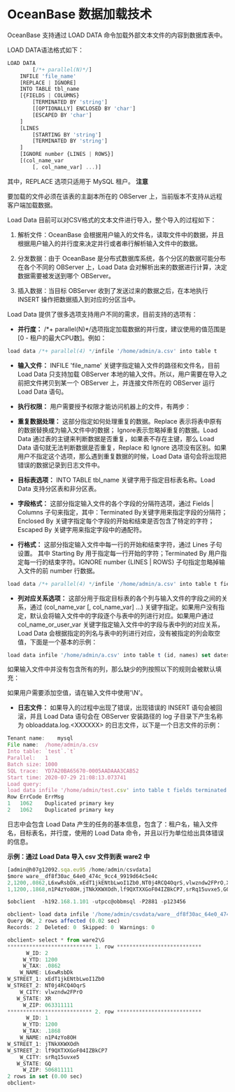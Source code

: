 OceanBase 数据加载技术 
=====================================



OceanBase 支持通过 LOAD DATA 命令加载外部文本文件的内容到数据库表中。

LOAD DATA语法格式如下：

```javascript
LOAD DATA
        [/*+ parallel(N)*/]
    INFILE 'file_name'
    [REPLACE | IGNORE]
    INTO TABLE tbl_name
    [{FIELDS | COLUMNS}
        [TERMINATED BY 'string']
        [[OPTIONALLY] ENCLOSED BY 'char']
        [ESCAPED BY 'char']
    ]
    [LINES
        [STARTING BY 'string']
        [TERMINATED BY 'string']
    ]
    [IGNORE number {LINES | ROWS}]
    [(col_name_var
        [, col_name_var] ...)]
```



其中，REPLACE 选项只适用于 MySQL 租户。
**注意**



要加载的文件必须在该表的主副本所在的 OBServer 上，当前版本不支持从远程客户端加载数据。

Load Data 目前可以对CSV格式的文本文件进行导入，整个导入的过程如下：

1. 解析文件：OceanBase 会根据用户输入的文件名，读取文件中的数据，并且根据用户输入的并行度来决定并行或者串行解析输入文件中的数据。

2. 分发数据：由于 OceanBase 是分布式数据库系统，各个分区的数据可能分布在各个不同的 OBServer 上，Load Data 会对解析出来的数据进行计算，决定数据需要被发送到哪个 OBServer。

3. 插入数据：当目标 OBServer 收到了发送过来的数据之后，在本地执行 INSERT 操作把数据插入到对应的分区当中。






Load Data 提供了很多选项支持用户不同的需求，目前支持的选项有：

* **并行度：** /\*+ parallel(N)\*/选项指定加载数据的并行度，建议使用的值范围是\[0 - 租户的最大CPU数\]。例如：




```javascript
load data /*+ parallel(4) */infile '/home/admin/a.csv' into table t
```



* **输入文件：** INFILE 'file_name' 关键字指定输入文件的路径和文件名，目前 Load Data 只支持加载 OBServer 本地的输入文件。所以，用户需要在导入之前把文件拷贝到某一个 OBServer 上，并连接文件所在的 OBServer 运行Load Data 语句。




<!-- -->

* **执行权限：** 用户需要授予权限才能访问机器上的文件，有两步：






* **重复数据处理：** 这部分指定如何处理重复的数据。Replace 表示将表中原有的数据替换成为输入文件中的数据； Ignore表示忽略掉重复的数据。Load Data 通过表的主键来判断数据是否重复，如果表不存在主键，那么 Load Data 语句就无法判断数据是否重复，Replace 和 Ignore 选项没有区别。如果用户不指定这个选项，那么遇到重复数据的时候，Load Data 语句会将出现把错误的数据记录到日志文件中。




<!-- -->

* **目标表选项：** INTO TABLE tbl_name 关键字用于指定目标表名称。Load Data 支持分区表和非分区表。




<!-- -->

* **字段格式：** 这部分指定输入文件的各个字段的分隔符选项，通过 Fields \| Columns 子句来指定，其中：Terminated By关键字用来指定字段的分隔符；Enclosed By 关键字指定每个字段的开始和结束是否包含了特定的字符；Escaped By 关键字用来指定字段中的通配符。




<!-- -->

* **行格式：** 这部分指定输入文件中每一行的开始和结束字符，通过 Lines 子句设置。 其中 Starting By 用于指定每一行开始的字符；Terminated By 用户指定每一行的结束字符。IGNORE number {LINES \| ROWS} 子句指定忽略掉输入文件的前 number 行数据。




```javascript
load data /*+ parallel(4) */infile '/home/admin/a.csv' into table t fields terminated by ',' lines terminated by '\n';
```



* **列对应关系选项：** 这部分用于指定目标表的各个列与输入文件的字段之间的关系，通过 (col_name_var \[, col_name_var\] ...) 关键字指定。如果用户没有指定，默认会将输入文件中的字段逐个与表中的列进行对应。如果用户通过col_name_or_user_var 关键字指定输入文件中的字段与表中列的对应关系，Load Data 会根据指定的列名与表中的列进行对应，没有被指定的列会取空值，下面是一个基本的示例：




```javascript
load data infile '/home/admin/a.csv' into table t (id, names) set dates=CURRENT_TIMESTAMP;
```



如果输入文件中并没有包含所有的列，那么缺少的列按照以下的规则会被默认填充：



如果用户需要添加空值，请在输入文件中使用'\\N'。

* **日志文件：** 如果导入的过程中出现了错误，出现错误的 INSERT 语句会被回滚，并且 Load Data 语句会在 OBServer 安装路径的 log 子目录下产生名称为 obloaddata.log.\<XXXXXX\> 的日志文件，以下是一个日志文件的示例：




```javascript
Tenant name:    mysql
File name:  /home/admin/a.csv
Into table: `test`.`t`
Parallel:   1
Batch size: 1000
SQL trace:  YD7A20BA65670-0005AADAAA3CAB52
Start time: 2020-07-29 21:08:13.073741
Load query:
load data infile '/home/admin/test.csv' into table t fields terminated by ',' lines terminated by '\n'
Row ErrCode ErrMsg
1   1062    Duplicated primary key
2   1062    Duplicated primary key
```



日志中会包含 Load Data 产生的任务的基本信息，包含了：租户名，输入文件名，目标表名，并行度，使用的 Load Data 命令，并且以行为单位给出具体错误的信息。



**示例：通过** **Load Data** **导入 csv 文件到表** **ware2** **中** 

```javascript
[admin@h07g12092.sqa.eu95 /home/admin/csvdata]
$more ware__df8f30ac_64e0_474c_9cc4_9919d64c5e4c
2,1200,.0862,L6xwRsbDk,xEdT1jkENtbLwoI1Zb0,NT0j4RCQ4OqrS,vlwzndw2FPrO,XR,063311111
1,1200,.1868,n1P4zYo8OH,jTNkXKWXOdh,lf9QXTXXGoF04IZBkCP7,srRq15uvxe5,GQ,506811111

$obclient  -h192.168.1.101 -utpcc@obbmsql -P2881 -p123456

obclient> load data infile '/home/admin/csvdata/ware__df8f30ac_64e0_474c_9cc4_9919d64c5e4c' into table ware2 fields terminated by ',' lines terminated by '\n';
Query OK, 2 rows affected (0.02 sec)
Records: 2  Deleted: 0  Skipped: 0  Warnings: 0

obclient> select * from ware2\G
*************************** 1. row ***************************
      W_ID: 2
     W_YTD: 1200
     W_TAX: .0862
    W_NAME: L6xwRsbDk
W_STREET_1: xEdT1jkENtbLwoI1Zb0
W_STREET_2: NT0j4RCQ4OqrS
    W_CITY: vlwzndw2FPrO
   W_STATE: XR
     W_ZIP: 063311111
*************************** 2. row ***************************
      W_ID: 1
     W_YTD: 1200
     W_TAX: .1868
    W_NAME: n1P4zYo8OH
W_STREET_1: jTNkXKWXOdh
W_STREET_2: lf9QXTXXGoF04IZBkCP7
    W_CITY: srRq15uvxe5
   W_STATE: GQ
     W_ZIP: 506811111
2 rows in set (0.00 sec)
obclient>
```


